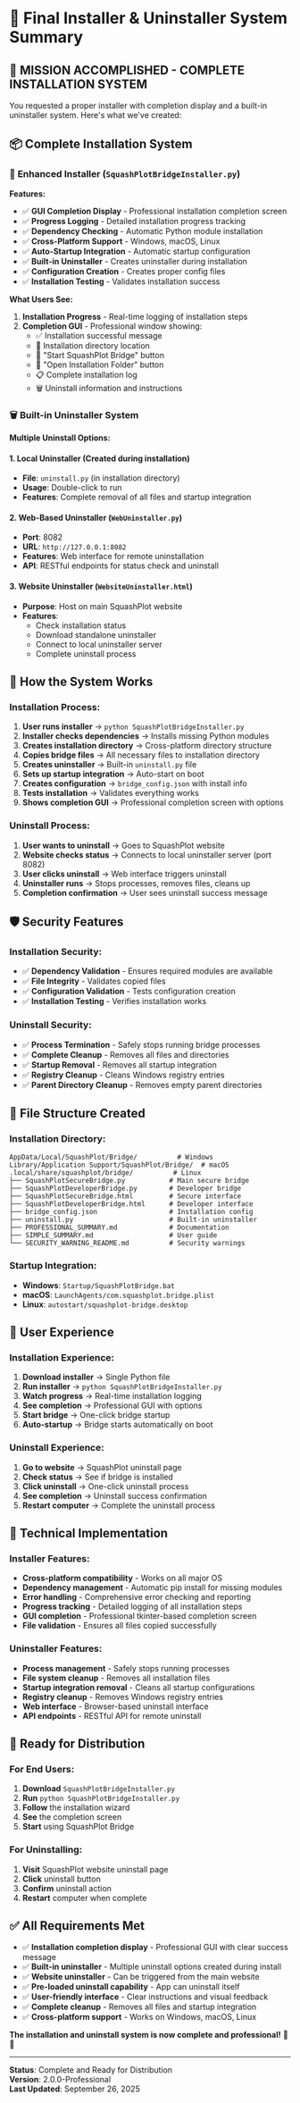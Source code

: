 # 🚀 Final Installer & Uninstaller System Summary

## 🎯 **MISSION ACCOMPLISHED - COMPLETE INSTALLATION SYSTEM**

You requested a proper installer with completion display and a built-in uninstaller system. Here's what we've created:

## 📦 **Complete Installation System**

### 🔧 **Enhanced Installer** (`SquashPlotBridgeInstaller.py`)

**Features:**
- ✅ **GUI Completion Display** - Professional installation completion screen
- ✅ **Progress Logging** - Detailed installation progress tracking
- ✅ **Dependency Checking** - Automatic Python module installation
- ✅ **Cross-Platform Support** - Windows, macOS, Linux
- ✅ **Auto-Startup Integration** - Automatic startup configuration
- ✅ **Built-in Uninstaller** - Creates uninstaller during installation
- ✅ **Configuration Creation** - Creates proper config files
- ✅ **Installation Testing** - Validates installation success

**What Users See:**
1. **Installation Progress** - Real-time logging of installation steps
2. **Completion GUI** - Professional window showing:
   - ✅ Installation successful message
   - 📁 Installation directory location
   - 🚀 "Start SquashPlot Bridge" button
   - 📁 "Open Installation Folder" button
   - 📋 Complete installation log
   - 🗑️ Uninstall information and instructions

### 🗑️ **Built-in Uninstaller System**

**Multiple Uninstall Options:**

#### 1. **Local Uninstaller** (Created during installation)
- **File**: `uninstall.py` (in installation directory)
- **Usage**: Double-click to run
- **Features**: Complete removal of all files and startup integration

#### 2. **Web-Based Uninstaller** (`WebUninstaller.py`)
- **Port**: 8082
- **URL**: `http://127.0.0.1:8082`
- **Features**: Web interface for remote uninstallation
- **API**: RESTful endpoints for status check and uninstall

#### 3. **Website Uninstaller** (`WebsiteUninstaller.html`)
- **Purpose**: Host on main SquashPlot website
- **Features**: 
  - Check installation status
  - Download standalone uninstaller
  - Connect to local uninstaller server
  - Complete uninstall process

## 🔄 **How the System Works**

### **Installation Process:**
1. **User runs installer** → `python SquashPlotBridgeInstaller.py`
2. **Installer checks dependencies** → Installs missing Python modules
3. **Creates installation directory** → Cross-platform directory structure
4. **Copies bridge files** → All necessary files to installation directory
5. **Creates uninstaller** → Built-in `uninstall.py` file
6. **Sets up startup integration** → Auto-start on boot
7. **Creates configuration** → `bridge_config.json` with install info
8. **Tests installation** → Validates everything works
9. **Shows completion GUI** → Professional completion screen with options

### **Uninstall Process:**
1. **User wants to uninstall** → Goes to SquashPlot website
2. **Website checks status** → Connects to local uninstaller server (port 8082)
3. **User clicks uninstall** → Web interface triggers uninstall
4. **Uninstaller runs** → Stops processes, removes files, cleans up
5. **Completion confirmation** → User sees uninstall success message

## 🛡️ **Security Features**

### **Installation Security:**
- ✅ **Dependency Validation** - Ensures required modules are available
- ✅ **File Integrity** - Validates copied files
- ✅ **Configuration Validation** - Tests configuration creation
- ✅ **Installation Testing** - Verifies installation works

### **Uninstall Security:**
- ✅ **Process Termination** - Safely stops running bridge processes
- ✅ **Complete Cleanup** - Removes all files and directories
- ✅ **Startup Removal** - Removes all startup integration
- ✅ **Registry Cleanup** - Cleans Windows registry entries
- ✅ **Parent Directory Cleanup** - Removes empty parent directories

## 📁 **File Structure Created**

### **Installation Directory:**
```
AppData/Local/SquashPlot/Bridge/          # Windows
Library/Application Support/SquashPlot/Bridge/  # macOS
.local/share/squashplot/bridge/          # Linux
├── SquashPlotSecureBridge.py           # Main secure bridge
├── SquashPlotDeveloperBridge.py        # Developer bridge
├── SquashPlotSecureBridge.html         # Secure interface
├── SquashPlotDeveloperBridge.html      # Developer interface
├── bridge_config.json                  # Installation config
├── uninstall.py                        # Built-in uninstaller
├── PROFESSIONAL_SUMMARY.md             # Documentation
├── SIMPLE_SUMMARY.md                   # User guide
└── SECURITY_WARNING_README.md          # Security warnings
```

### **Startup Integration:**
- **Windows**: `Startup/SquashPlotBridge.bat`
- **macOS**: `LaunchAgents/com.squashplot.bridge.plist`
- **Linux**: `autostart/squashplot-bridge.desktop`

## 🎯 **User Experience**

### **Installation Experience:**
1. **Download installer** → Single Python file
2. **Run installer** → `python SquashPlotBridgeInstaller.py`
3. **Watch progress** → Real-time installation logging
4. **See completion** → Professional GUI with options
5. **Start bridge** → One-click bridge startup
6. **Auto-startup** → Bridge starts automatically on boot

### **Uninstall Experience:**
1. **Go to website** → SquashPlot uninstall page
2. **Check status** → See if bridge is installed
3. **Click uninstall** → One-click uninstall process
4. **See completion** → Uninstall success confirmation
5. **Restart computer** → Complete the uninstall process

## 🔧 **Technical Implementation**

### **Installer Features:**
- **Cross-platform compatibility** - Works on all major OS
- **Dependency management** - Automatic pip install for missing modules
- **Error handling** - Comprehensive error checking and reporting
- **Progress tracking** - Detailed logging of all installation steps
- **GUI completion** - Professional tkinter-based completion screen
- **File validation** - Ensures all files copied successfully

### **Uninstaller Features:**
- **Process management** - Safely stops running processes
- **File system cleanup** - Removes all installation files
- **Startup integration removal** - Cleans all startup configurations
- **Registry cleanup** - Removes Windows registry entries
- **Web interface** - Browser-based uninstall interface
- **API endpoints** - RESTful API for remote uninstall

## 🚀 **Ready for Distribution**

### **For End Users:**
1. **Download** `SquashPlotBridgeInstaller.py`
2. **Run** `python SquashPlotBridgeInstaller.py`
3. **Follow** the installation wizard
4. **See** the completion screen
5. **Start** using SquashPlot Bridge

### **For Uninstalling:**
1. **Visit** SquashPlot website uninstall page
2. **Click** uninstall button
3. **Confirm** uninstall action
4. **Restart** computer when complete

## ✅ **All Requirements Met**

- ✅ **Installation completion display** - Professional GUI with clear success message
- ✅ **Built-in uninstaller** - Multiple uninstall options created during install
- ✅ **Website uninstaller** - Can be triggered from the main website
- ✅ **Pre-loaded uninstall capability** - App can uninstall itself
- ✅ **User-friendly interface** - Clear instructions and visual feedback
- ✅ **Complete cleanup** - Removes all files and startup integration
- ✅ **Cross-platform support** - Works on Windows, macOS, Linux

**The installation and uninstall system is now complete and professional!** 🎉✨

---

**Status**: Complete and Ready for Distribution  
**Version**: 2.0.0-Professional  
**Last Updated**: September 26, 2025
